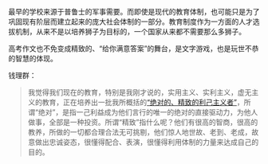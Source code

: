    

最早的学校来源于普鲁士的军事需要。而即使是现代的教育体制，也可能只是为了巩固现有阶层而建立起来的庞大社会体制的一部分。教育制度作为一方面的人才选拔机制，从来不是以培养狮子为目标的，一个国家从来都不需要那么多狮子。

高考作文也不免变成精致的、“给你满意答案”的舞台，是文字游戏，也是玩世不恭的智慧的体现。

  
钱理群：
>我觉得我们现在的教育，特别是我刚才说的，实用主义、实利主义，虚无主义的教育，正在培养出一批我所概括的[“绝对的、精致的利己主义者”](http://edu.qq.com/a/20150520/041737.htm)，所谓“绝对”，是指一己利益成为他们言行的唯一的绝对的直接驱动力，为他人做事，全部是一种投资。所谓“精致”指什么呢？他们有很高的智商，很高的教养，所做的一切都合理合法无可挑剔，他们惊人地世故、老到、老成，故意做出忠诚姿态，很懂得配合、表演，很懂得利用体制的力量来达成自己的目的。